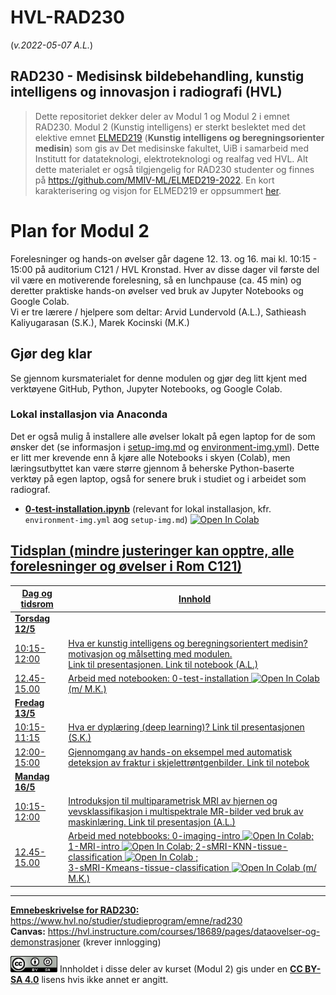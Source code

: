 # HVL-RAD230

(_v.2022-05-07 A.L._)

## RAD230 - Medisinsk bildebehandling, kunstig intelligens og innovasjon i radiografi (HVL)

> Dette repositoriet dekker deler av Modul 1 og Modul 2 i emnet RAD230. Modul 2 (Kunstig intelligens) er sterkt beslektet med det elektive emnet [ELMED219](https://www.uib.no/emne/ELMED219) (**Kunstig intelligens og beregningsorienter medisin**) som gis av Det medisinske fakultet, UiB i samarbeid med Institutt for datateknologi, elektroteknologi og
realfag ved HVL. Alt dette materialet er også tilgjengelig for RAD230 studenter og finnes på https://github.com/MMIV-ML/ELMED219-2022. En kort karakterisering og visjon for ELMED219 er oppsummert [her](https://docs.google.com/presentation/d/e/2PACX-1vQ2goLSZsIjeCQrjUnA4lfnXe2wgsgDpUXWe8be4K_pTqo4OD9qELxDlJyKknYVdCjJ34-Q4gcu-yYx/pub?start=false&loop=false&delayms=3000).


# Plan for Modul 2

Forelesninger og hands-on øvelser går dagene 12. 13. og 16. mai kl. 10:15 - 15:00 på auditorium C121 / HVL Kronstad. Hver av disse dager vil første del vil være en motiverende forelesning, så en lunchpause (ca. 45 min) og deretter praktiske hands-on øvelser ved bruk av Jupyter Notebooks og Google Colab.<br>
Vi er tre lærere / hjelpere som deltar: Arvid Lundervold (A.L.), Sathieash Kaliyugarasan (S.K.), Marek Kocinski (M.K.)


## Gjør deg klar

Se gjennom kursmaterialet for denne modulen og gjør deg litt kjent med verktøyene GitHub, Python, Jupyter Notebooks, og Google Colab.

### Lokal installasjon via Anaconda
Det er også mulig å installere alle øvelser lokalt på egen laptop for de som ønsker det (se informasjon i [setup-img.md](./setup-img.md) og [environment-img.yml](./environment-img.yml)).
Dette er litt mer krevende enn å kjøre alle Notebooks i skyen (Colab), men læringsutbyttet kan være større gjennom å beherske Python-baserte verktøy på egen laptop, også for senere bruk i studiet og i arbeidet som radiograf.

- [**0-test-installation.ipynb**](https://nbviewer.org/github/MMIV-ML/HVL-RAD230/blob/main/0-test-installation.ipynb) (relevant for lokal installasjon, kfr. `environment-img.yml` aog `setup-img.md`) <a href="https://colab.research.google.com/github/MMIV-ML/HVL-RAD230/blob/master/0-test-installation.ipynb">
  <img src="https://colab.research.google.com/assets/colab-badge.svg" alt="Open In Colab"/>


## Tidsplan (mindre justeringer kan opptre, alle forelesninger og øvelser i Rom C121)

| Dag og tidsrom |  Innhold
|----------------|------------
|**Torsdag 12/5**|                                                  
|10:15-12:00     | Hva er kunstig intelligens og beregningsorientert medisin? motivasjon og målsetting med modulen. <br> Link til [presentasjonen](https://docs.google.com/presentation/d/e/2PACX-1vTnq7vD7ppuRE9Wrc1mj_JJmkDat9aBLW_P4Gm65K9BDYBXFv6ZOae1b-blhQadBYJ1LYbrP6DDG_L3/pub?start=false&loop=false&delayms=3000). Link til [notebook](https://nbviewer.org/github/MMIV-ML/HVL-RAD230/blob/master/0-test-installation.ipynb) (A.L.)
|12.45-15.00 | Arbeid med notebooken: [0-test-installation](https://nbviewer.org/github/MMIV-ML/HVL-RAD230/blob/master/0-test-installation.ipynb) <a href="https://colab.research.google.com/github/MMIV-ML/HVL-RAD230/blob/main/0-test-installation.ipynb"> <img src="https://colab.research.google.com/assets/colab-badge.svg" alt="Open In Colab"/></a> (m/ M.K.)
|**Fredag 13/5** |                                                
|10:15-11:15     | Hva er dyplæring (deep learning)? [Link til presentasjonen](https://...) (S.K.)
|12:00-15:00     | Gjennomgang av hands-on eksempel med automatisk deteksjon av fraktur i skjelettrøntgenbilder. Link til [notebok](https://...)
|**Mandag 16/5** |                                             
|10:15-12:00     | Introduksjon til multiparametrisk MRI av hjernen og vevsklassifikasjon i multispektrale MR-bilder ved bruk av maskinlæring. Link til [presentasjon](https://...) (A.L.)
|12.45-15.00     | Arbeid med notebbooks:  [0-imaging-intro](https://nbviewer.org/github/MMIV-ML/HVL-RAD230/blob/master/3-Multispektrale-MR-bilder-og-vevsklassifikasjon/0-imaging-intro.ipynb) <a href="https://colab.research.google.com/github/MMIV-ML/HVL-RAD230/blob/main/3-Multispektrale-MR-bilder-og-vevsklassifikasjon/0-imaging-intro.ipynb"> <img src="https://colab.research.google.com/assets/colab-badge.svg" alt="Open In Colab"/></a>; [1-MRI-intro](https://nbviewer.org/github/MMIV-ML/HVL-RAD230/blob/master/3-Multispektrale-MR-bilder-og-vevsklassifikasjon/1-MRI-intro.ipynb) <a href="https://colab.research.google.com/github/MMIV-ML/HVL-RAD230/blob/main/3-Multispektrale-MR-bilder-og-vevsklassifikasjon/1-MRI-intro.ipynb"> <img src="https://colab.research.google.com/assets/colab-badge.svg" alt="Open In Colab"/></a>;  [2-sMRI-KNN-tissue-classification](https://nbviewer.org/github/MMIV-ML/HVL-RAD230/blob/master/3-Multispektrale-MR-bilder-og-vevsklassifikasjon/2-sMRI-KNN-tissue-classification.ipynb) <a href="https://colab.research.google.com/github/MMIV-ML/HVL-RAD230/blob/main/3-Multispektrale-MR-bilder-og-vevsklassifikasjon/2-sMRI-KNN-tissue-classification.ipynb"> <img src="https://colab.research.google.com/assets/colab-badge.svg" alt="Open In Colab"/> </a>; <br>[3-sMRI-Kmeans-tissue-classification](https://nbviewer.org/github/MMIV-ML/HVL-RAD230/blob/master/3-Multispektrale-MR-bilder-og-vevsklassifikasjon/3-sMRI-Kmeans-tissue-classification.ipynb) <a href="https://colab.research.google.com/github/MMIV-ML/HVL-RAD230/blob/main/3-Multispektrale-MR-bilder-og-vevsklassifikasjon/3-sMRI-Kmeans-tissue-classification.ipynb"> <img src="https://colab.research.google.com/assets/colab-badge.svg" alt="Open In Colab"/> </a>   (m/ M.K.)

_______________________________



**Emnebeskrivelse for RAD230:** https://www.hvl.no/studier/studieprogram/emne/rad230 <br>
**Canvas:** https://hvl.instructure.com/courses/18689/pages/dataovelser-og-demonstrasjoner (krever innlogging)


<img src="cc_by_sa.png" width="75"> Innholdet i disse deler av kurset (Modul 2) gis under en <b><a href="http://creativecommons.org/licenses/by-sa/4.0">CC BY-SA 4.0</a></b> lisens hvis ikke annet er angitt.

<!--
## Innhold og oppbygning
Utdanningen har medisinsk bildebehandling som faglig profil der kunnskap om biologiske basalfag, bildebehandlingsmetoder, bildeanalyser og visualisering av medisinske bilder står sentralt. Sentralt i emnet er tema knyttet til hvordan avansert bildebehandling og kunstig intelligens kan komme pasienten til nytte.  Kunstig intelligens og innovasjon innen medisinsk bildebehandling står også sentralt.

## Læringsutbytte

En student med fullført emne skal ha følgende totale læringsutbytte definert i kunnskap, ferdigheter og generell kompetanse:

### Kunnskap:
Studenten…    

- har bred kunnskap om hvordan normale og patofysiologiske prosesser kan visualiseres ved hjelp av ulike metoder for bildebehandling
- har kunnskap om grunnleggende prinsipper for bildebaserte biomarkører
- har bred kunnskap om prinsipper og metoder for bildebehandling og dens betydning for bildekvalitet og diagnostisk bruk
- har kunnskap om prinsipper for kunstig intelligens (KI) anvendt innen medisinsk bildefremstilling og bildebehandling

### Ferdigheter:
Studenten…

- kan beherske ulike bildebehandlingsmetoder for å visualisere vanlig forekommende patologi
- *vise til nytteverdi og utfordringer ved bruk av kunstig intelligens innen bildediagnostikk og behandling
- kan beherske ulike bildebehandlingsteknikker og vurdere sammenhengen mellom disse og bildekvalitet


### Generell kompetanse
Studenten…

- kan vurdere bildebehandlingsmetoder innen radiografi som grunnlag for sikker diagnostikk
- har innsikt i og kan bidra til kunnskapsutvikling innen fagområdet medisinsk avbildning og bildebehandling
- *kjenner til nytenkning og innovasjonsprosesser for å bidra til en bærekraftig og ansvarlig utvikling innen radiografi


## Anbefalte forkunnskaper
RAD200, RAD210, RADP2, RAD220 og RADP3


## Undervisnings- og læringsformer
I dette emnet vil studentaktive læringsformer benyttes for å involvere studentene i teoretisk læring, muliggjøre praktisk utprøving av teoretiske prinsipper og ferdigheter, og for å legge til rette for diskusjoner, samarbeidslæring og øvelse i å presentere relevant stoff. Arbeid i grupper vil stå i fokus i emnet. Ulike arbeidsformer er gruppearbeid, forelesninger og selvstudier, teambased learning, seminar, laboratorieøvelser på SimArena. Digitale læringsressurser vil benyttes, blant annet som forberedelser til undervisning og laboratorieøvelser.

## Arbeidskrav
Følgende obligatoriske læringsaktiviteter må være godkjent for at studenten kan framstille seg til eksamen:

1. Tilstedeværelse 80% i studentaktiv- og erfaringsbasert undervisning

2. Fremlegg på seminar i grupper, 15 minutters varighet. Digital presentasjonsform, 2 forsøk

 Læringsaktiviteten er gyldig i 4 semestre.  

## Vurderingsform

### Hjemmeeksamen over 4 dager
Digital presentasjon med bilde, tekst og tale av selvvalgt tema (videoformat), 10 minutter presentasjon.

### Vurderingsuttrykk
Gradert karakterskala A til F, der A til E er beståtte karakterer og F er ikke bestått.

-->
